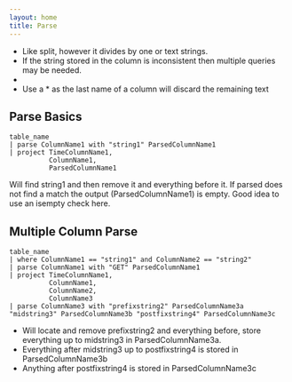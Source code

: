 ```yaml
---
layout: home
title: Parse
---
```


- Like split, however it divides by one or text strings.
- If the string stored in the column is inconsistent then multiple queries may be needed.
- 
- Use a * as the last name of a column will discard the remaining text

## Parse Basics

```KQL
table_name
| parse ColumnName1 with "string1" ParsedColumnName1
| project TimeColumnName1,
          ColumnName1,
          ParsedColumnName1
```

Will find string1 and then remove it and everything before it. If parsed does not find a match the output (ParsedColumnName1) is empty.  Good idea to use an isempty check here.

## Multiple Column Parse

```KQL
table_name
| where ColumnName1 == "string1" and ColumnName2 == "string2"
| parse ColumnName1 with "GET" ParsedColumnName1
| project TimeColumnName1,
          ColumnName1,
          ColumnName2,
          ColumnName3
| parse ColumnName3 with "prefixstring2" ParsedColumnName3a "midstring3" ParsedColumnName3b "postfixstring4" ParsedColumnName3c
```

- Will locate and remove prefixstring2 and everything before, store everything up to midstring3 in ParsedColumnName3a.
- Everything after midstring3 up to postfixstring4 is stored in ParsedColumnName3b 
- Anything after postfixstring4 is stored in ParsedColumnName3c
